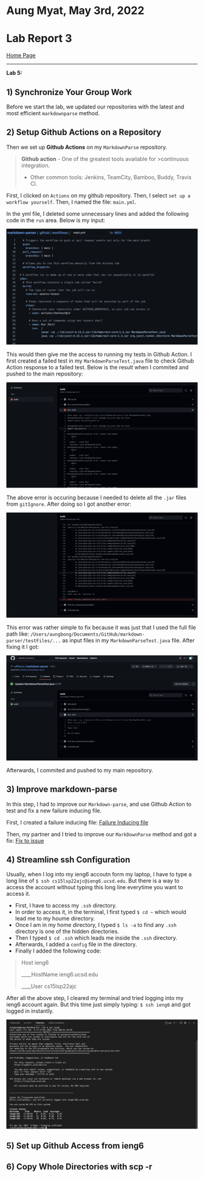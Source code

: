 # Aung Myat, May 3rd, 2022
# Lab Report 3
[Home Page](https://ruff1ezzz.github.io/cse15l-lab-reports/index.html)

***

**Lab 5:**

## 1) Synchronize Your Group Work

Before we start the lab, we updated our repositories with the latest and most efficient `markdownparse` method.

## 2) Setup Github Actions on a Repository
Then we set up **Github Actions** on my `MarkdownParse` repository. 

>**Github action** - One of the greatest tools available for >continuous integration.
>
>- Other common tools: Jenkins, TeamCity, Bamboo, Buddy, Travis Cl.

First, I clicked on `Actions` on my github repository. Then, I select `set up a workflow yourself`. Then, I named the file: `main.yml`.

In the yml file, I deleted some unnecessary lines and added the following code in the `run` area. Below is my input:

![ymlsetup](imagesLabReport3/yml.png)

This would then give me the access to running my tests in Github Action. I first created a failed test in my `MarkdownParseTest.java` file to check Github Action response to a failed test. Below is the result when I commited and pushed to the main repository:

![ymlsetup](imagesLabReport3/GithubActionError.png)

The above error is occuring because I needed to delete all the `.jar` files from `gitIgnore`. After doing so I got another error:

![ymlsetup](imagesLabReport3/GithubActionAnotherError.png)

This error was rather simple to fix because it was just that I used the full file path like: `/Users/aungbong/Documents/GitHub/markdown-parser/testFiles/...` as input files in my `MarkdownParseTest.java` file. After fixing it I got:

![ymlsetup](imagesLabReport3/GithubActionFix.png)

Afterwards, I commited and pushed to my main repository.

## 3) Improve markdown-parse

In this step, I had to improve our `Markdown-parse`, and use Github Action to test and fix a new failure inducing file.

First, I created a failure inducing file:
[Failure Inducing file](https://github.com/ruff1ezzz/markdown-parser/runs/6236776143?check_suite_focus=true)

Then, my partner and I tried to improve our `MarkDownParse` method and got a fix:
[Fix to issue](https://github.com/ruff1ezzz/markdown-parser/runs/6236814069?check_suite_focus=true)

## 4) Streamline ssh Configuration

Usually, when I log into my ieng6 accoutn form my laptop, I have to type a long line of `$ ssh cs15lsp22ajc@ieng6.ucsd.edu`. But there is a way to access the account without typing this long line everytime you want to access it.

* First, I have to access my `.ssh` directory. 
* In order to access it, in the terminal, I first typed `$ cd ~` which would lead me to my houme directory. 
* Once I am in my home directory, I typed `$ ls -a` to find any `.ssh` directory is one of the hidden directories.
* Then I typed `$ cd .ssh` which leads me inside the `.ssh` directory.
* Afterwards, I added a `config` file in the directory.
* Finally I added the following code:

>Host ieng6
>
>____HostName ieng6.ucsd.edu
>
>____User cs15lsp22ajc

After all the above step, I cleared my terminal and tried logging into my ieng6 account again. But this time just simply typing: `$ ssh ieng6` and got logged in instantly.

![streamlinessh](imagesLabReport3/StreamlineSSH.png)

## 5) Set up Github Access from ieng6

## 6) Copy Whole Directories with scp -r